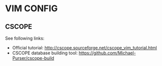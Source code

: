 # VIM CONFIG

## CSCOPE
See following links:
 - Official tutorial: http://cscope.sourceforge.net/cscope_vim_tutorial.html
 - CSCOPE database building tool: https://github.com/Michael-Purser/cscope-build
